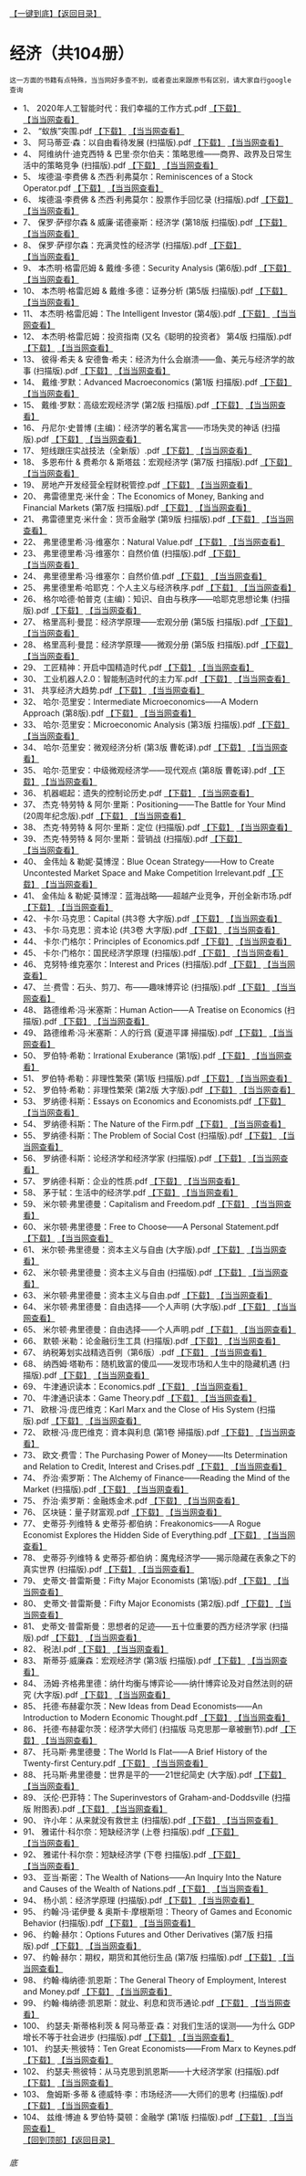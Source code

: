 [【一键到底】](#底)[【返回目录】](/README.md)
# 经济（共104册）
`这一方面的书籍有点特殊，当当网好多查不到，或者查出来跟原书有区别，请大家自行google查询`
*	1、	2020年人工智能时代：我们幸福的工作方式.pdf	[【下载】](https://474b.com/file/25713053-435949483)	[【当当网查看】](http://search.dangdang.com/?key=%2020年人工智能时代：我们幸福的工作方式%&act=input)
*	2、	“蚁族”突围.pdf	[【下载】](https://474b.com/file/25713053-435949478)	[【当当网查看】](http://search.dangdang.com/?key=%“蚁族”突围%&act=input)
*	3、	阿马蒂亚·森：以自由看待发展 (扫描版).pdf	[【下载】](https://474b.com/file/25713053-435949496)	[【当当网查看】](http://search.dangdang.com/?key=%阿马蒂亚·森：以自由看待发展扫描版%&act=input)
*	4、	阿维纳什·迪克西特 & 巴里·奈尔伯夫：策略思维——商界、政界及日常生活中的策略竞争 (扫描版).pdf	[【下载】](https://474b.com/file/25713053-435949516)	[【当当网查看】](http://search.dangdang.com/?key=%阿维纳什·迪克西特&巴里·奈尔伯夫：策略思维——商界、政界及日常生活中的策略竞争扫描版%&act=input)
*	5、	埃德温·李费佛 & 杰西·利弗莫尔：Reminiscences of a Stock Operator.pdf	[【下载】](https://474b.com/file/25713053-435949520)	[【当当网查看】](http://search.dangdang.com/?key=%埃德温·李费佛&杰西·利弗莫尔：ReminiscencesofaStockOperator%&act=input)
*	6、	埃德温·李费佛 & 杰西·利弗莫尔：股票作手回忆录 (扫描版).pdf	[【下载】](https://474b.com/file/25713053-435949530)	[【当当网查看】](http://search.dangdang.com/?key=%埃德温·李费佛&杰西·利弗莫尔：股票作手回忆录扫描版%&act=input)
*	7、	保罗·萨缪尔森 & 威廉·诺德豪斯：经济学 (第18版 扫描版).pdf	[【下载】](https://474b.com/file/25713053-435949558)	[【当当网查看】](http://search.dangdang.com/?key=%保罗·萨缪尔森&威廉·诺德豪斯：经济学第18版扫描版%&act=input)
*	8、	保罗·萨缪尔森：充满灵性的经济学 (扫描版).pdf	[【下载】](https://474b.com/file/25713053-435949565)	[【当当网查看】](http://search.dangdang.com/?key=%保罗·萨缪尔森：充满灵性的经济学扫描版%&act=input)
*	9、	本杰明·格雷厄姆 & 戴维·多德：Security Analysis (第6版).pdf	[【下载】](https://474b.com/file/25713053-435949573)	[【当当网查看】](http://search.dangdang.com/?key=%本杰明·格雷厄姆&戴维·多德：SecurityAnalysis第6版%&act=input)
*	10、	本杰明·格雷厄姆 & 戴维·多德：证券分析 (第5版 扫描版).pdf	[【下载】](https://474b.com/file/25713053-435949595)	[【当当网查看】](http://search.dangdang.com/?key=%本杰明·格雷厄姆&戴维·多德：证券分析第5版扫描版%&act=input)
*	11、	本杰明·格雷厄姆：The Intelligent Investor (第4版).pdf	[【下载】](https://474b.com/file/25713053-435949604)	[【当当网查看】](http://search.dangdang.com/?key=%本杰明·格雷厄姆：TheIntelligentInvestor第4版%&act=input)
*	12、	本杰明·格雷厄姆：投资指南 (又名《聪明的投资者》 第4版 扫描版).pdf	[【下载】](https://474b.com/file/25713053-435949617)	[【当当网查看】](http://search.dangdang.com/?key=%本杰明·格雷厄姆：投资指南又名《聪明的投资者》第4版扫描版%&act=input)
*	13、	彼得·希夫 & 安德鲁·希夫：经济为什么会崩溃——鱼、美元与经济学的故事 (扫描版).pdf	[【下载】](https://474b.com/file/25713053-435949637)	[【当当网查看】](http://search.dangdang.com/?key=%彼得·希夫&安德鲁·希夫：经济为什么会崩溃——鱼、美元与经济学的故事扫描版%&act=input)
*	14、	戴维·罗默：Advanced Macroeconomics (第1版 扫描版).pdf	[【下载】](https://474b.com/file/25713053-435949684)	[【当当网查看】](http://search.dangdang.com/?key=%戴维·罗默：AdvancedMacroeconomics第1版扫描版%&act=input)
*	15、	戴维·罗默：高级宏观经济学 (第2版 扫描版).pdf	[【下载】](https://474b.com/file/25713053-435949718)	[【当当网查看】](http://search.dangdang.com/?key=%戴维·罗默：高级宏观经济学第2版扫描版%&act=input)
*	16、	丹尼尔·史普博 (主编)：经济学的著名寓言——市场失灵的神话 (扫描版).pdf	[【下载】](https://474b.com/file/25713053-435949737)	[【当当网查看】](http://search.dangdang.com/?key=%丹尼尔·史普博主编：经济学的著名寓言——市场失灵的神话扫描版%&act=input)
*	17、	短线跟庄实战技法（全新版）.pdf	[【下载】](https://474b.com/file/25713053-435949762)	[【当当网查看】](http://search.dangdang.com/?key=%短线跟庄实战技法全新版%&act=input)
*	18、	多恩布什 & 费希尔 & 斯塔兹：宏观经济学 (第7版 扫描版).pdf	[【下载】](https://474b.com/file/25713053-435949792)	[【当当网查看】](http://search.dangdang.com/?key=%多恩布什&费希尔&斯塔兹：宏观经济学第7版扫描版%&act=input)
*	19、	房地产开发经营全程财税管控.pdf	[【下载】](https://474b.com/file/25713053-435949803)	[【当当网查看】](http://search.dangdang.com/?key=%房地产开发经营全程财税管控%&act=input)
*	20、	弗雷德里克·米什金：The Economics of Money, Banking and Financial Markets (第7版 扫描版).pdf	[【下载】](https://474b.com/file/25713053-435949817)	[【当当网查看】](http://search.dangdang.com/?key=%弗雷德里克·米什金：TheEconomicsofMoney,BankingandFinancialMarkets第7版扫描版%&act=input)
*	21、	弗雷德里克·米什金：货币金融学 (第9版 扫描版).pdf	[【下载】](https://474b.com/file/25713053-435949893)	[【当当网查看】](http://search.dangdang.com/?key=%弗雷德里克·米什金：货币金融学第9版扫描版%&act=input)
*	22、	弗里德里希·冯·维塞尔：Natural Value.pdf	[【下载】](https://474b.com/file/25713053-435949895)	[【当当网查看】](http://search.dangdang.com/?key=%弗里德里希·冯·维塞尔：NaturalValue%&act=input)
*	23、	弗里德里希·冯·维塞尔：自然价值 (扫描版).pdf	[【下载】](https://474b.com/file/25713053-435949924)	[【当当网查看】](http://search.dangdang.com/?key=%弗里德里希·冯·维塞尔：自然价值扫描版%&act=input)
*	24、	弗里德里希·冯·维塞尔：自然价值.pdf	[【下载】](https://474b.com/file/25713053-435949928)	[【当当网查看】](http://search.dangdang.com/?key=%弗里德里希·冯·维塞尔：自然价值%&act=input)
*	25、	弗里德里希·哈耶克：个人主义与经济秩序.pdf	[【下载】](https://474b.com/file/25713053-435949936)	[【当当网查看】](http://search.dangdang.com/?key=%弗里德里希·哈耶克：个人主义与经济秩序%&act=input)
*	26、	格尔哈德·帕普克 (主编)：知识、自由与秩序——哈耶克思想论集 (扫描版).pdf	[【下载】](https://474b.com/file/25713053-435949942)	[【当当网查看】](http://search.dangdang.com/?key=%格尔哈德·帕普克主编：知识、自由与秩序——哈耶克思想论集扫描版%&act=input)
*	27、	格里高利·曼昆：经济学原理——宏观分册 (第5版 扫描版).pdf	[【下载】](https://474b.com/file/25713053-435949988)	[【当当网查看】](http://search.dangdang.com/?key=%格里高利·曼昆：经济学原理——宏观分册第5版扫描版%&act=input)
*	28、	格里高利·曼昆：经济学原理——微观分册 (第5版 扫描版).pdf	[【下载】](https://474b.com/file/25713053-435950040)	[【当当网查看】](http://search.dangdang.com/?key=%格里高利·曼昆：经济学原理——微观分册第5版扫描版%&act=input)
*	29、	工匠精神：开启中国精造时代.pdf	[【下载】](https://474b.com/file/25713053-435950055)	[【当当网查看】](http://search.dangdang.com/?key=%工匠精神：开启中国精造时代%&act=input)
*	30、	工业机器人2.0：智能制造时代的主力军.pdf	[【下载】](https://474b.com/file/25713053-435950102)	[【当当网查看】](http://search.dangdang.com/?key=%工业机器人2.0：智能制造时代的主力军%&act=input)
*	31、	共享经济大趋势.pdf	[【下载】](https://474b.com/file/25713053-435950131)	[【当当网查看】](http://search.dangdang.com/?key=%共享经济大趋势%&act=input)
*	32、	哈尔·范里安：Intermediate Microeconomics——A Modern Approach (第8版).pdf	[【下载】](https://474b.com/file/25713053-435950132)	[【当当网查看】](http://search.dangdang.com/?key=%哈尔·范里安：IntermediateMicroeconomics——AModernApproach第8版%&act=input)
*	33、	哈尔·范里安：Microeconomic Analysis (第3版 扫描版).pdf	[【下载】](https://474b.com/file/25713053-435950152)	[【当当网查看】](http://search.dangdang.com/?key=%哈尔·范里安：MicroeconomicAnalysis第3版扫描版%&act=input)
*	34、	哈尔·范里安：微观经济分析 (第3版 曹乾译).pdf	[【下载】](https://474b.com/file/25713053-435950162)	[【当当网查看】](http://search.dangdang.com/?key=%哈尔·范里安：微观经济分析第3版曹乾译%&act=input)
*	35、	哈尔·范里安：中级微观经济学——现代观点 (第8版 曹乾译).pdf	[【下载】](https://474b.com/file/25713053-435950174)	[【当当网查看】](http://search.dangdang.com/?key=%哈尔·范里安：中级微观经济学——现代观点第8版曹乾译%&act=input)
*	36、	机器崛起：遗失的控制论历史.pdf	[【下载】](https://474b.com/file/25713053-435950214)	[【当当网查看】](http://search.dangdang.com/?key=%机器崛起：遗失的控制论历史%&act=input)
*	37、	杰克·特劳特 & 阿尔·里斯：Positioning——The Battle for Your Mind (20周年纪念版).pdf	[【下载】](https://474b.com/file/25713053-435950220)	[【当当网查看】](http://search.dangdang.com/?key=%杰克·特劳特&阿尔·里斯：Positioning——TheBattleforYourMind20周年纪念版%&act=input)
*	38、	杰克·特劳特 & 阿尔·里斯：定位 (扫描版).pdf	[【下载】](https://474b.com/file/25713053-435950234)	[【当当网查看】](http://search.dangdang.com/?key=%杰克·特劳特&阿尔·里斯：定位扫描版%&act=input)
*	39、	杰克·特劳特 & 阿尔·里斯：营销战 (扫描版).pdf	[【下载】](https://474b.com/file/25713053-435950244)	[【当当网查看】](http://search.dangdang.com/?key=%杰克·特劳特&阿尔·里斯：营销战扫描版%&act=input)
*	40、	金伟灿 & 勒妮·莫博涅：Blue Ocean Strategy——How to Create Uncontested Market Space and Make Competition Irrelevant.pdf	[【下载】](https://474b.com/file/25713053-435950248)	[【当当网查看】](http://search.dangdang.com/?key=%金伟灿&勒妮·莫博涅：BlueOceanStrategy——HowtoCreateUncontestedMarketSpaceandMakeCompetitionIrrelevant%&act=input)
*	41、	金伟灿 & 勒妮·莫博涅：蓝海战略——超越产业竞争，开创全新市场.pdf	[【下载】](https://474b.com/file/25713053-435950253)	[【当当网查看】](http://search.dangdang.com/?key=%金伟灿&勒妮·莫博涅：蓝海战略——超越产业竞争，开创全新市场%&act=input)
*	42、	卡尔·马克思：Capital (共3卷 大字版).pdf	[【下载】](https://474b.com/file/25713053-435950258)	[【当当网查看】](http://search.dangdang.com/?key=%卡尔·马克思：Capital共3卷大字版%&act=input)
*	43、	卡尔·马克思：资本论 (共3卷 大字版).pdf	[【下载】](https://474b.com/file/25713053-435950274)	[【当当网查看】](http://search.dangdang.com/?key=%卡尔·马克思：资本论共3卷大字版%&act=input)
*	44、	卡尔·门格尔：Principles of Economics.pdf	[【下载】](https://474b.com/file/25713053-435950278)	[【当当网查看】](http://search.dangdang.com/?key=%卡尔·门格尔：PrinciplesofEconomics%&act=input)
*	45、	卡尔·门格尔：国民经济学原理 (扫描版).pdf	[【下载】](https://474b.com/file/25713053-435950286)	[【当当网查看】](http://search.dangdang.com/?key=%卡尔·门格尔：国民经济学原理扫描版%&act=input)
*	46、	克努特·维克塞尔：Interest and Prices (扫描版).pdf	[【下载】](https://474b.com/file/25713053-435950299)	[【当当网查看】](http://search.dangdang.com/?key=%克努特·维克塞尔：InterestandPrices扫描版%&act=input)
*	47、	兰·费雪：石头、剪刀、布——趣味博弈论 (扫描版).pdf	[【下载】](https://474b.com/file/25713053-435950315)	[【当当网查看】](http://search.dangdang.com/?key=%兰·费雪：石头、剪刀、布——趣味博弈论扫描版%&act=input)
*	48、	路德维希·冯·米塞斯：Human Action——A Treatise on Economics (扫描版).pdf	[【下载】](https://474b.com/file/25713053-435950368)	[【当当网查看】](http://search.dangdang.com/?key=%路德维希·冯·米塞斯：HumanAction——ATreatiseonEconomics扫描版%&act=input)
*	49、	路德维希·冯·米塞斯：人的行爲 (夏道平譯 掃描版).pdf	[【下载】](https://474b.com/file/25713053-435950434)	[【当当网查看】](http://search.dangdang.com/?key=%路德维希·冯·米塞斯：人的行爲夏道平譯掃描版%&act=input)
*	50、	罗伯特·希勒：Irrational Exuberance (第1版).pdf	[【下载】](https://474b.com/file/25713053-435950437)	[【当当网查看】](http://search.dangdang.com/?key=%罗伯特·希勒：IrrationalExuberance第1版%&act=input)
*	51、	罗伯特·希勒：非理性繁荣 (第1版 扫描版).pdf	[【下载】](https://474b.com/file/25713053-435950451)	[【当当网查看】](http://search.dangdang.com/?key=%罗伯特·希勒：非理性繁荣第1版扫描版%&act=input)
*	52、	罗伯特·希勒：非理性繁荣 (第2版 大字版).pdf	[【下载】](https://474b.com/file/25713053-435950458)	[【当当网查看】](http://search.dangdang.com/?key=%罗伯特·希勒：非理性繁荣第2版大字版%&act=input)
*	53、	罗纳德·科斯：Essays on Economics and Economists.pdf	[【下载】](https://474b.com/file/25713053-435950469)	[【当当网查看】](http://search.dangdang.com/?key=%罗纳德·科斯：EssaysonEconomicsandEconomists%&act=input)
*	54、	罗纳德·科斯：The Nature of the Firm.pdf	[【下载】](https://474b.com/file/25713053-435950471)	[【当当网查看】](http://search.dangdang.com/?key=%罗纳德·科斯：TheNatureoftheFirm%&act=input)
*	55、	罗纳德·科斯：The Problem of Social Cost (扫描版).pdf	[【下载】](https://474b.com/file/25713053-435950479)	[【当当网查看】](http://search.dangdang.com/?key=%罗纳德·科斯：TheProblemofSocialCost扫描版%&act=input)
*	56、	罗纳德·科斯：论经济学和经济学家 (扫描版).pdf	[【下载】](https://474b.com/file/25713053-435950510)	[【当当网查看】](http://search.dangdang.com/?key=%罗纳德·科斯：论经济学和经济学家扫描版%&act=input)
*	57、	罗纳德·科斯：企业的性质.pdf	[【下载】](https://474b.com/file/25713053-435950511)	[【当当网查看】](http://search.dangdang.com/?key=%罗纳德·科斯：企业的性质%&act=input)
*	58、	茅于轼：生活中的经济学.pdf	[【下载】](https://474b.com/file/25713053-435950513)	[【当当网查看】](http://search.dangdang.com/?key=%茅于轼：生活中的经济学%&act=input)
*	59、	米尔顿·弗里德曼：Capitalism and Freedom.pdf	[【下载】](https://474b.com/file/25713053-435950518)	[【当当网查看】](http://search.dangdang.com/?key=%米尔顿·弗里德曼：CapitalismandFreedom%&act=input)
*	60、	米尔顿·弗里德曼：Free to Choose——A Personal Statement.pdf	[【下载】](https://474b.com/file/25713053-435950523)	[【当当网查看】](http://search.dangdang.com/?key=%米尔顿·弗里德曼：FreetoChoose——APersonalStatement%&act=input)
*	61、	米尔顿·弗里德曼：资本主义与自由 (大字版).pdf	[【下载】](https://474b.com/file/25713053-435950525)	[【当当网查看】](http://search.dangdang.com/?key=%米尔顿·弗里德曼：资本主义与自由大字版%&act=input)
*	62、	米尔顿·弗里德曼：资本主义与自由 (扫描版).pdf	[【下载】](https://474b.com/file/25713053-435950544)	[【当当网查看】](http://search.dangdang.com/?key=%米尔顿·弗里德曼：资本主义与自由扫描版%&act=input)
*	63、	米尔顿·弗里德曼：资本主义与自由.pdf	[【下载】](https://474b.com/file/25713053-435950548)	[【当当网查看】](http://search.dangdang.com/?key=%米尔顿·弗里德曼：资本主义与自由%&act=input)
*	64、	米尔顿·弗里德曼：自由选择——个人声明 (大字版).pdf	[【下载】](https://474b.com/file/25713053-435950553)	[【当当网查看】](http://search.dangdang.com/?key=%米尔顿·弗里德曼：自由选择——个人声明大字版%&act=input)
*	65、	米尔顿·弗里德曼：自由选择——个人声明.pdf	[【下载】](https://474b.com/file/25713053-435950558)	[【当当网查看】](http://search.dangdang.com/?key=%米尔顿·弗里德曼：自由选择——个人声明%&act=input)
*	66、	默顿·米勒：论金融衍生工具 (扫描版).pdf	[【下载】](https://474b.com/file/25713053-435950563)	[【当当网查看】](http://search.dangdang.com/?key=%默顿·米勒：论金融衍生工具扫描版%&act=input)
*	67、	纳税筹划实战精选百例（第6版）.pdf	[【下载】](https://474b.com/file/25713053-435950576)	[【当当网查看】](http://search.dangdang.com/?key=%纳税筹划实战精选百例第6版%&act=input)
*	68、	纳西姆·塔勒布：随机致富的傻瓜——发现市场和人生中的隐藏机遇 (扫描版).pdf	[【下载】](https://474b.com/file/25713053-435950613)	[【当当网查看】](http://search.dangdang.com/?key=%纳西姆·塔勒布：随机致富的傻瓜——发现市场和人生中的隐藏机遇扫描版%&act=input)
*	69、	牛津通识读本：Economics.pdf	[【下载】](https://474b.com/file/25713053-435950623)	[【当当网查看】](http://search.dangdang.com/?key=%牛津通识读本：Economics%&act=input)
*	70、	牛津通识读本：Game Theory.pdf	[【下载】](https://474b.com/file/25713053-435950634)	[【当当网查看】](http://search.dangdang.com/?key=%牛津通识读本：GameTheory%&act=input)
*	71、	欧根·冯·庞巴维克：Karl Marx and the Close of His System (扫描版).pdf	[【下载】](https://474b.com/file/25713053-435950651)	[【当当网查看】](http://search.dangdang.com/?key=%欧根·冯·庞巴维克：KarlMarxandtheCloseofHisSystem扫描版%&act=input)
*	72、	欧根·冯·庞巴维克：資本與利息 (第1卷 掃描版).pdf	[【下载】](https://474b.com/file/25713053-435950676)	[【当当网查看】](http://search.dangdang.com/?key=%欧根·冯·庞巴维克：資本與利息第1卷掃描版%&act=input)
*	73、	欧文·费雪：The Purchasing Power of Money——Its Determination and Relation to Credit, Interest and Crises.pdf	[【下载】](https://474b.com/file/25713053-435950695)	[【当当网查看】](http://search.dangdang.com/?key=%欧文·费雪：ThePurchasingPowerofMoney——ItsDeterminationandRelationtoCredit,InterestandCrises%&act=input)
*	74、	乔治·索罗斯：The Alchemy of Finance——Reading the Mind of the Market (扫描版).pdf	[【下载】](https://474b.com/file/25713053-435950742)	[【当当网查看】](http://search.dangdang.com/?key=%乔治·索罗斯：TheAlchemyofFinance——ReadingtheMindoftheMarket扫描版%&act=input)
*	75、	乔治·索罗斯：金融炼金术.pdf	[【下载】](https://474b.com/file/25713053-435950746)	[【当当网查看】](http://search.dangdang.com/?key=%乔治·索罗斯：金融炼金术%&act=input)
*	76、	区块链：量子财富观.pdf	[【下载】](https://474b.com/file/25713053-435950766)	[【当当网查看】](http://search.dangdang.com/?key=%区块链：量子财富观%&act=input)
*	77、	史蒂芬·列维特 & 史蒂芬·都伯纳：Freakonomics——A Rogue Economist Explores the Hidden Side of Everything.pdf	[【下载】](https://474b.com/file/25713053-435950779)	[【当当网查看】](http://search.dangdang.com/?key=%史蒂芬·列维特&史蒂芬·都伯纳：Freakonomics——ARogueEconomistExplorestheHiddenSideofEverything%&act=input)
*	78、	史蒂芬·列维特 & 史蒂芬·都伯纳：魔鬼经济学——揭示隐藏在表象之下的真实世界 (扫描版).pdf	[【下载】](https://474b.com/file/25713053-435950829)	[【当当网查看】](http://search.dangdang.com/?key=%史蒂芬·列维特&史蒂芬·都伯纳：魔鬼经济学——揭示隐藏在表象之下的真实世界扫描版%&act=input)
*	79、	史蒂文·普雷斯曼：Fifty Major Economists (第1版).pdf	[【下载】](https://474b.com/file/25713053-435950836)	[【当当网查看】](http://search.dangdang.com/?key=%史蒂文·普雷斯曼：FiftyMajorEconomists第1版%&act=input)
*	80、	史蒂文·普雷斯曼：Fifty Major Economists (第2版).pdf	[【下载】](https://474b.com/file/25713053-435950841)	[【当当网查看】](http://search.dangdang.com/?key=%史蒂文·普雷斯曼：FiftyMajorEconomists第2版%&act=input)
*	81、	史蒂文·普雷斯曼：思想者的足迹——五十位重要的西方经济学家 (扫描版).pdf	[【下载】](https://474b.com/file/25713053-435950855)	[【当当网查看】](http://search.dangdang.com/?key=%史蒂文·普雷斯曼：思想者的足迹——五十位重要的西方经济学家扫描版%&act=input)
*	82、	税法Ⅰ.pdf	[【下载】](https://474b.com/file/25713053-435950862)	[【当当网查看】](http://search.dangdang.com/?key=%税法Ⅰ%&act=input)
*	83、	斯蒂芬·威廉森：宏观经济学 (第3版 扫描版).pdf	[【下载】](https://474b.com/file/25713053-435951059)	[【当当网查看】](http://search.dangdang.com/?key=%斯蒂芬·威廉森：宏观经济学第3版扫描版%&act=input)
*	84、	汤姆·齐格弗里德：纳什均衡与博弈论——纳什博弈论及对自然法则的研究 (大字版).pdf	[【下载】](https://474b.com/file/25713053-435951063)	[【当当网查看】](http://search.dangdang.com/?key=%汤姆·齐格弗里德：纳什均衡与博弈论——纳什博弈论及对自然法则的研究大字版%&act=input)
*	85、	托德·布赫霍尔茨：New Ideas from Dead Economists——An Introduction to Modern Economic Thought.pdf	[【下载】](https://474b.com/file/25713053-435951068)	[【当当网查看】](http://search.dangdang.com/?key=%托德·布赫霍尔茨：NewIdeasfromDeadEconomists——AnIntroductiontoModernEconomicThought%&act=input)
*	86、	托德·布赫霍尔茨：经济学大师们 (扫描版 马克思那一章被删节).pdf	[【下载】](https://474b.com/file/25713053-435951112)	[【当当网查看】](http://search.dangdang.com/?key=%托德·布赫霍尔茨：经济学大师们扫描版马克思那一章被删节%&act=input)
*	87、	托马斯·弗里德曼：The World Is Flat——A Brief History of the Twenty-first Century.pdf	[【下载】](https://474b.com/file/25713053-435951115)	[【当当网查看】](http://search.dangdang.com/?key=%托马斯·弗里德曼：TheWorldIsFlat——ABriefHistoryoftheTwenty-firstCentury%&act=input)
*	88、	托马斯·弗里德曼：世界是平的——21世纪简史 (大字版).pdf	[【下载】](https://474b.com/file/25713053-435951123)	[【当当网查看】](http://search.dangdang.com/?key=%托马斯·弗里德曼：世界是平的——21世纪简史大字版%&act=input)
*	89、	沃伦·巴菲特：The Superinvestors of Graham-and-Doddsville (扫描版 附图表).pdf	[【下载】](https://474b.com/file/25713053-435951131)	[【当当网查看】](http://search.dangdang.com/?key=%沃伦·巴菲特：TheSuperinvestorsofGraham-and-Doddsville扫描版附图表%&act=input)
*	90、	许小年：从来就没有救世主 (扫描版).pdf	[【下载】](https://474b.com/file/25713053-435951154)	[【当当网查看】](http://search.dangdang.com/?key=%许小年：从来就没有救世主扫描版%&act=input)
*	91、	雅诺什·科尔奈：短缺经济学 (上卷 扫描版).pdf	[【下载】](https://474b.com/file/25713053-435951170)	[【当当网查看】](http://search.dangdang.com/?key=%雅诺什·科尔奈：短缺经济学上卷扫描版%&act=input)
*	92、	雅诺什·科尔奈：短缺经济学 (下卷 扫描版).pdf	[【下载】](https://474b.com/file/25713053-435951192)	[【当当网查看】](http://search.dangdang.com/?key=%雅诺什·科尔奈：短缺经济学下卷扫描版%&act=input)
*	93、	亚当·斯密：The Wealth of Nations——An Inquiry Into the Nature and Causes of the Wealth of Nations.pdf	[【下载】](https://474b.com/file/25713053-435951210)	[【当当网查看】](http://search.dangdang.com/?key=%亚当·斯密：TheWealthofNations——AnInquiryIntotheNatureandCausesoftheWealthofNations%&act=input)
*	94、	杨小凯：经济学原理 (扫描版).pdf	[【下载】](https://474b.com/file/25713053-435951254)	[【当当网查看】](http://search.dangdang.com/?key=%杨小凯：经济学原理扫描版%&act=input)
*	95、	约翰·冯·诺伊曼 & 奥斯卡·摩根斯坦：Theory of Games and Economic Behavior (扫描版).pdf	[【下载】](https://474b.com/file/25713053-435951319)	[【当当网查看】](http://search.dangdang.com/?key=%约翰·冯·诺伊曼&奥斯卡·摩根斯坦：TheoryofGamesandEconomicBehavior扫描版%&act=input)
*	96、	约翰·赫尔：Options Futures and Other Derivatives (第7版 扫描版).pdf	[【下载】](https://474b.com/file/25713053-435951355)	[【当当网查看】](http://search.dangdang.com/?key=%约翰·赫尔：OptionsFuturesandOtherDerivatives第7版扫描版%&act=input)
*	97、	约翰·赫尔：期权，期货和其他衍生品 (第7版 扫描版).pdf	[【下载】](https://474b.com/file/25713053-435951386)	[【当当网查看】](http://search.dangdang.com/?key=%约翰·赫尔：期权，期货和其他衍生品第7版扫描版%&act=input)
*	98、	约翰·梅纳德·凯恩斯：The General Theory of Employment, Interest and Money.pdf	[【下载】](https://474b.com/file/25713053-435951390)	[【当当网查看】](http://search.dangdang.com/?key=%约翰·梅纳德·凯恩斯：TheGeneralTheoryofEmployment,InterestandMoney%&act=input)
*	99、	约翰·梅纳德·凯恩斯：就业、利息和货币通论.pdf	[【下载】](https://474b.com/file/25713053-435951395)	[【当当网查看】](http://search.dangdang.com/?key=%约翰·梅纳德·凯恩斯：就业、利息和货币通论%&act=input)
*	100、	约瑟夫·斯蒂格利茨 & 阿马蒂亚·森：对我们生活的误测——为什么 GDP 增长不等于社会进步 (扫描版).pdf	[【下载】](https://474b.com/file/25713053-435951439)	[【当当网查看】](http://search.dangdang.com/?key=%约瑟夫·斯蒂格利茨&阿马蒂亚·森：对我们生活的误测——为什么GDP增长不等于社会进步扫描版%&act=input)
*	101、	约瑟夫·熊彼特：Ten Great Economists——From Marx to Keynes.pdf	[【下载】](https://474b.com/file/25713053-435951443)	[【当当网查看】](http://search.dangdang.com/?key=%约瑟夫·熊彼特：TenGreatEconomists——FromMarxtoKeynes%&act=input)
*	102、	约瑟夫·熊彼特：从马克思到凯恩斯——十大经济学家 (扫描版).pdf	[【下载】](https://474b.com/file/25713053-435951451)	[【当当网查看】](http://search.dangdang.com/?key=%约瑟夫·熊彼特：从马克思到凯恩斯——十大经济学家扫描版%&act=input)
*	103、	詹姆斯·多蒂 & 德威特·李：市场经济——大师们的思考 (扫描版).pdf	[【下载】](https://474b.com/file/25713053-435951473)	[【当当网查看】](http://search.dangdang.com/?key=%詹姆斯·多蒂&德威特·李：市场经济——大师们的思考扫描版%&act=input)
*	104、	兹维·博迪 & 罗伯特·莫顿：金融学 (第1版 扫描版).pdf	[【下载】](https://474b.com/file/25713053-435951490)	[【当当网查看】](http://search.dangdang.com/?key=%兹维·博迪&罗伯特·莫顿：金融学第1版扫描版%&act=input)
<br>[【回到顶部】](#readme)[【返回目录】](/README.md)
###### 底
